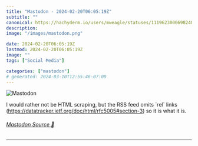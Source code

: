 ```yaml
---
title: "Mastodon - 2024-02-20T06:05:19Z"
subtitle: ""
canonical: https://hachyderm.io/users/mweagle/statuses/111962300069824028
description:
image: "/images/mastodon.png"

date: 2024-02-20T06:05:19Z
lastmod: 2024-02-20T06:05:19Z
image: ""
tags: ["Social Media"]

categories: ["mastodon"]
# generated: 2024-03-10T12:55:46-07:00
---
```

![Mastodon](/images/mastodon.png)

<p>I would rather not be HTML scraping, but the RSS feed omits `rel` links (<a href="https://datatracker.ietf.org/doc/html/rfc5005#section-3" target="_blank" rel="nofollow noopener noreferrer" translate="no"><span class="invisible">https://</span><span class="ellipsis">datatracker.ietf.org/doc/html/</span><span class="invisible">rfc5005#section-3</span></a>) so it is what it is.</p>


###### [Mastodon Source 🐘](https://hachyderm.io/@mweagle/111962300069824028)

___
